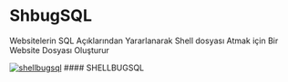 # ShbugSQL
Websitelerin SQL Açıklarından Yararlanarak Shell dosyası Atmak için Bir Website Dosyası Oluşturur   



<a href="https://ibb.co/ZXyXLjm"><img src="https://i.ibb.co/XLmL2Q8/shellbugsql.png" alt="shellbugsql" border="0"></a>
                                            #### SHELLBUGSQL
